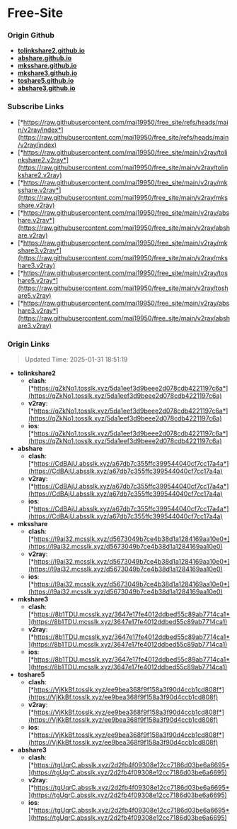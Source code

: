 # Free-Site

### Origin Github

- [**tolinkshare2.github.io**](https://github.com/tolinkshare2/tolinkshare2.github.io)
- [**abshare.github.io**](https://github.com/abshare/abshare.github.io)
- [**mksshare.github.io**](https://github.com/mksshare/mksshare.github.io)
- [**mkshare3.github.io**](https://github.com/mkshare3/mkshare3.github.io)
- [**toshare5.github.io**](https://github.com/toshare5/toshare5.github.io)
- [**abshare3.github.io**](https://github.com/abshare3/abshare3.github.io)

### Subscribe Links

- [*https://raw.githubusercontent.com/mai19950/free_site/refs/heads/main/v2ray/index*](https://raw.githubusercontent.com/mai19950/free_site/refs/heads/main/v2ray/index)
- [*https://raw.githubusercontent.com/mai19950/free_site/main/v2ray/tolinkshare2.v2ray*](https://raw.githubusercontent.com/mai19950/free_site/main/v2ray/tolinkshare2.v2ray)
- [*https://raw.githubusercontent.com/mai19950/free_site/main/v2ray/mksshare.v2ray*](https://raw.githubusercontent.com/mai19950/free_site/main/v2ray/mksshare.v2ray)
- [*https://raw.githubusercontent.com/mai19950/free_site/main/v2ray/abshare.v2ray*](https://raw.githubusercontent.com/mai19950/free_site/main/v2ray/abshare.v2ray)
- [*https://raw.githubusercontent.com/mai19950/free_site/main/v2ray/mkshare3.v2ray*](https://raw.githubusercontent.com/mai19950/free_site/main/v2ray/mkshare3.v2ray)
- [*https://raw.githubusercontent.com/mai19950/free_site/main/v2ray/toshare5.v2ray*](https://raw.githubusercontent.com/mai19950/free_site/main/v2ray/toshare5.v2ray)
- [*https://raw.githubusercontent.com/mai19950/free_site/main/v2ray/abshare3.v2ray*](https://raw.githubusercontent.com/mai19950/free_site/main/v2ray/abshare3.v2ray)

### Origin Links

> Updated Time: 2025-01-31 18:51:19

- **tolinkshare2**
  - **clash**: [*https://qZkNo1.tosslk.xyz/5da1eef3d9beee2d078cdb4221197c6a*](https://qZkNo1.tosslk.xyz/5da1eef3d9beee2d078cdb4221197c6a)
  - **v2ray**: [*https://qZkNo1.tosslk.xyz/5da1eef3d9beee2d078cdb4221197c6a*](https://qZkNo1.tosslk.xyz/5da1eef3d9beee2d078cdb4221197c6a)
  - **ios**: [*https://qZkNo1.tosslk.xyz/5da1eef3d9beee2d078cdb4221197c6a*](https://qZkNo1.tosslk.xyz/5da1eef3d9beee2d078cdb4221197c6a)
- **abshare**
  - **clash**: [*https://CdBAjU.absslk.xyz/a67db7c355ffc399544040cf7cc17a4a*](https://CdBAjU.absslk.xyz/a67db7c355ffc399544040cf7cc17a4a)
  - **v2ray**: [*https://CdBAjU.absslk.xyz/a67db7c355ffc399544040cf7cc17a4a*](https://CdBAjU.absslk.xyz/a67db7c355ffc399544040cf7cc17a4a)
  - **ios**: [*https://CdBAjU.absslk.xyz/a67db7c355ffc399544040cf7cc17a4a*](https://CdBAjU.absslk.xyz/a67db7c355ffc399544040cf7cc17a4a)
- **mksshare**
  - **clash**: [*https://l9ai32.mcsslk.xyz/d5673049b7ce4b38d1a1284169aa10e0*](https://l9ai32.mcsslk.xyz/d5673049b7ce4b38d1a1284169aa10e0)
  - **v2ray**: [*https://l9ai32.mcsslk.xyz/d5673049b7ce4b38d1a1284169aa10e0*](https://l9ai32.mcsslk.xyz/d5673049b7ce4b38d1a1284169aa10e0)
  - **ios**: [*https://l9ai32.mcsslk.xyz/d5673049b7ce4b38d1a1284169aa10e0*](https://l9ai32.mcsslk.xyz/d5673049b7ce4b38d1a1284169aa10e0)
- **mkshare3**
  - **clash**: [*https://8b1TDU.mcsslk.xyz/3647e17fe4012ddbed55c89ab7714ca1*](https://8b1TDU.mcsslk.xyz/3647e17fe4012ddbed55c89ab7714ca1)
  - **v2ray**: [*https://8b1TDU.mcsslk.xyz/3647e17fe4012ddbed55c89ab7714ca1*](https://8b1TDU.mcsslk.xyz/3647e17fe4012ddbed55c89ab7714ca1)
  - **ios**: [*https://8b1TDU.mcsslk.xyz/3647e17fe4012ddbed55c89ab7714ca1*](https://8b1TDU.mcsslk.xyz/3647e17fe4012ddbed55c89ab7714ca1)
- **toshare5**
  - **clash**: [*https://VjKkBf.tosslk.xyz/ee9bea368f9f158a3f90d4ccb1cd808f*](https://VjKkBf.tosslk.xyz/ee9bea368f9f158a3f90d4ccb1cd808f)
  - **v2ray**: [*https://VjKkBf.tosslk.xyz/ee9bea368f9f158a3f90d4ccb1cd808f*](https://VjKkBf.tosslk.xyz/ee9bea368f9f158a3f90d4ccb1cd808f)
  - **ios**: [*https://VjKkBf.tosslk.xyz/ee9bea368f9f158a3f90d4ccb1cd808f*](https://VjKkBf.tosslk.xyz/ee9bea368f9f158a3f90d4ccb1cd808f)
- **abshare3**
  - **clash**: [*https://tgUqrC.absslk.xyz/2d2fb4f09308e12cc7186d03be6a6695*](https://tgUqrC.absslk.xyz/2d2fb4f09308e12cc7186d03be6a6695)
  - **v2ray**: [*https://tgUqrC.absslk.xyz/2d2fb4f09308e12cc7186d03be6a6695*](https://tgUqrC.absslk.xyz/2d2fb4f09308e12cc7186d03be6a6695)
  - **ios**: [*https://tgUqrC.absslk.xyz/2d2fb4f09308e12cc7186d03be6a6695*](https://tgUqrC.absslk.xyz/2d2fb4f09308e12cc7186d03be6a6695)
